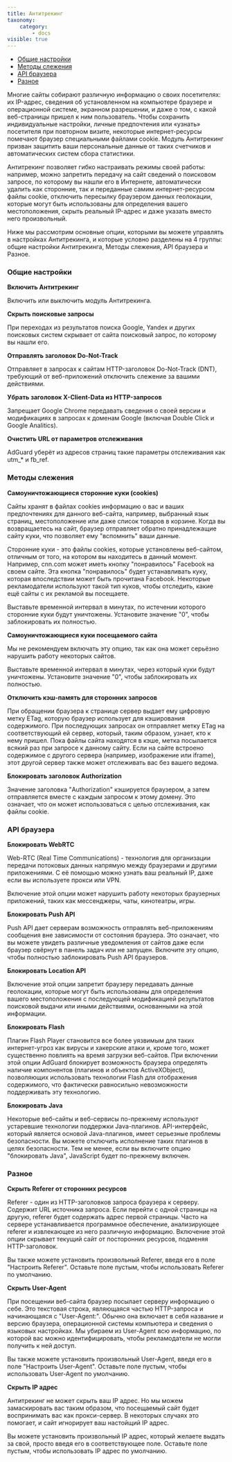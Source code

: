 ```yaml
---
title: Антитрекинг
taxonomy:
    category:
        - docs
visible: true
---
```


* [Общие настройки](#general)
* [Методы слежения](#methods)
* [API браузера](#browser-api)
* [Разное](#miscellaneous)

Многие сайты собирают различную информацию о своих посетителях: их IP-адрес, сведения об установленном на компьютере браузере и операционной системе, экранном разрешении, и даже о том, с какой веб-страницы пришел к ним пользователь. Чтобы сохранить индивидуальные настройки, личные предпочтения или «узнать» посетителя при повторном визите, некоторые интернет-ресурсы помечают браузер специальными файлами cookie. Модуль Антитрекинг призван защитить ваши персональные данные от таких счетчиков и автоматических систем сбора статистики. 

Антитрекинг позволяет гибко настраивать режимы своей работы: например, можно запретить передачу на сайт сведений о поисковом запросе, по которому вы нашли его в Интернете, автоматически удалить как сторонние, так и переданные самим интернет-ресурсом файлы cookie, отключить пересылку браузером данных геолокации, которые могут быть использованы для определения вашего местоположения, скрыть реальный IP-адрес и даже указать вместо него произвольный. 

Ниже мы рассмотрим основные опции, которыми вы можете управлять в настройках Антитрекинга, и которые условно разделены на 4 группы: общие настройки Антитрекинга, Методы слежения, API браузера и Разное.  

<a name="general"></a>

### Общие настройки

**Включить Антитрекинг**

Включить или выключить модуль Антитрекинга.

**Скрыть поисковые запросы**

При переходах из результатов поиска Google, Yandex и других поисковых систем скрывает от сайта поисковый запрос, по которому вы нашли его.

**Отправлять заголовок Do-Not-Track**

Отправляет в запросах к сайтам HTTP-заголовок Do-Not-Track (DNT), требующий от веб-приложений отключить слежение за вашими действиями. 

**Убрать заголовок X-Client-Data из HTTP-запросов**

Запрещает Google Chrome передавать сведения о своей версии и модификациях в запросах к доменам Google (включая Double Click и Google Analitics).

**Очистить URL от параметров отслеживания**

AdGuard уберёт из адресов страниц такие параметры отслеживания как utm_* и fb_ref.

<a name="methods"></a>

### Методы слежения

**Самоуничтожающиеся сторонние куки (cookies)**

Сайты хранят в файлах cookies информацию о вас и ваших предпочтениях для данного веб-сайта, например,  выбранный язык страниц, местоположение или даже список товаров в корзине. Когда вы возвращаетесь на сайт, браузер отправляет обратно принадлежащие сайту куки, что позволяет ему "вспомнить" ваши данные.

Сторонние куки - это файлы cookies, которые установлены веб-сайтом, отличным от того, на котором вы находитесь в данный момент. Например, cnn.com может иметь кнопку "понравилось" Facebook на своем сайте. Эта кнопка "понравилось" будет устанавливать куку, которая впоследствии может быть прочитана Facebook. Некоторые рекламодатели используют такой тип куков, чтобы отследить, какие ещё сайты с их рекламой вы посещаете. 

Выставьте временной интервал в минутах, по истечении которого сторонние куки будут уничтожены. Установите значение "0", чтобы заблокировать их полностью.

**Самоуничтожающиеся куки посещаемого сайта**

Мы не рекомендуем включать эту опцию, так как она может серьёзно нарушить работу некоторых сайтов.

Выставьте временной интервал в минутах, через который куки будут уничтожены. Установите значение "0", чтобы заблокировать их полностью.

**Отключить кэш-память для сторонних запросов**

При обращении браузера к странице сервер выдает ему цифровую метку ETag, которую браузер использует для кэширования содержимого. При последующих запросах он отправляет метку ETag на соответствующий ей сервер, который, таким образом, узнает, кто к нему пришел. Пока файлы сайта находятся в кэше, метка посылается всякий раз при запросе к данному сайту. Если на сайте встроено содержимое с другого сервера (например, изображение или iframe), этот другой сервер также может отслеживать вас без вашего ведома.

**Блокировать заголовок Authorization**

Значение заголовка "Authorization" кэшируется браузером, а затем отправляется вместе с каждым запросом к этому домену. Это означает, что он может использоваться с целью отслеживания, как файлы cookie.
    
<a name="browser-api"></a>

### API браузера

**Блокировать WebRTC**

Web-RTC (Real Time Communications) - технология для организации передачи потоковых данных напрямую между браузерами и другими приложениями. С её помощью можно узнать ваш реальный IP, даже если вы используете прокси или VPN. 

Включение этой опции может нарушить работу некоторых браузерных приложений, таких как мессенджеры, чаты, кинотеатры, игры.

**Блокировать Push API**

Push API дает серверам возможность отправлять веб-приложениям сообщения вне зависимости от состояния браузера. Это означает, что вы можете увидеть различные уведомления от сайтов даже если браузер свёрнут в панель задач или не запущен. Включите эту опцию, чтобы полностью заблокировать Push API браузеров.

**Блокировать Location API**

Включение этой опции запретит браузеру передавать данные геолокации, которые могут быть использованы для определения вашего местоположения с последующей модификацией результатов поисковой выдачи или иными действиями, основанными на этой информации.

**Блокировать Flash**

Плагин Flash Player становится все более уязвимым для таких интернет-угроз как вирусы и хакерские атаки и, кроме того, может существенно повлиять на время загрузки веб-сайтов. При включении этой опции AdGuard блокирует возможность браузера определять наличие компонентов (плагинов и объектов ActiveXObject), позволяющих использовать технологии Flash для отображения содержимого, что фактически равносильно невозможности поддерживать эту технологию.

**Блокировать Java**

Некоторые веб-сайты и веб-сервисы по-прежнему используют устаревшие технологии поддержки Java-плагинов. API-интерфейс, который является основой Java-плагинов, имеет серьезные проблемы безопасности. Вы можете отключить исполнение таких плагинов в целях безопасности. Тем не менее, если вы включите опцию "блокировать Java", JavaScript будет по-прежнему включен.

<a name="miscellaneous"></a>

### Разное

**Cкрыть Referer от сторонних ресурсов**

Referer - один из HTTP-заголовков запроса браузера к серверу. Содержит URL источника запроса. Если перейти с одной страницы на другую, referer будет содержать адрес первой страницы. Часто на сервере устанавливается программное обеспечение, анализирующее referer и извлекающее из него различную информацию. Включение этой опции скрывает текущий сайт от посторонних ресурсов, подменяя HTTP-заголовок.

Вы также можете установить произвольный Referer, введя его в поле "Настроить Referer". Оставьте поле пустым, чтобы использовать Referer по умолчанию.

**Скрыть User-Agent**

При посещении веб-сайта браузер посылает серверу информацию о себе. Это текстовая строка, являющаяся частью HTTP-запроса и начинающаяся с "User-Agent:". Обычно она включает в себя название и версию браузера, операционной системы компьютера и сведения о языковых настройках. Мы убираем из User-Agent всю информацию, по которой вас можно идентифицировать, чтобы рекламодатели не могли получить к ней доступ.

Вы также можете установить произвольный User-Agent, введя его в поле "Настроить User-Agent". Оставьте поле пустым, чтобы использовать User-Agent по умолчанию.

**Скрыть IP адрес**

Антитрекинг не может скрыть ваш IP адрес. Но мы можем замаскировать вас таким образом, что посещаемый сайт будет воспринимать вас как прокси-сервер. В некоторых случаях это помогает, и сайт игнорирует ваш настойщий IP адрес.

Вы можете установить произвольный IP адрес, который желаете выдать за свой, просто введя его в соответствующее поле. Оставьте поле пустым, чтобы использовать IP адрес по умолчанию.